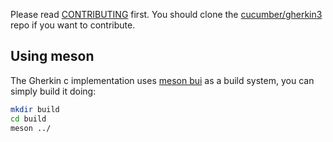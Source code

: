Please read [CONTRIBUTING](https://github.com/cucumber/gherkin3/blob/master/CONTRIBUTING.md) first.
You should clone the [cucumber/gherkin3](https://github.com/cucumber/gherkin3) repo if you want
to contribute.

## Using meson

The Gherkin c implementation uses [meson bui](http://mesonbuild.com/) as a build system, you can
simply build it doing:

``` bash
mkdir build
cd build
meson ../
```
